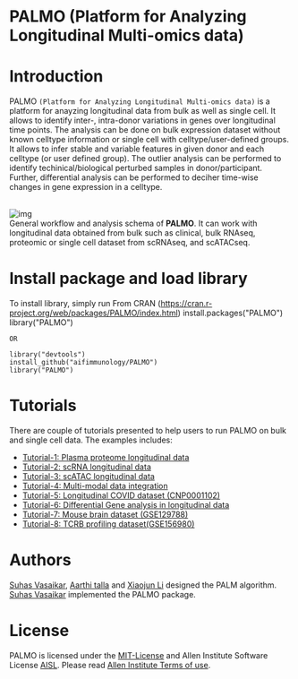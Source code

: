 # PALMO (Platform for Analyzing Longitudinal Multi-omics data)

# <a name="introduction"></a> Introduction
PALMO `(Platform for Analyzing Longitudinal Multi-omics data)` is a platform for anayzing longitudinal data from bulk as well as single cell. It allows to identify inter-, intra-donor variations in genes over longitudinal time points. The analysis can be done on bulk expression dataset without known celltype information or single cell with celltype/user-defined groups. It allows to infer stable and variable features in given donor and each celltype (or user defined group). The outlier analysis can be performed to identify techinical/biological perturbed samples in donor/participant. Further, differential analysis can be performed to deciher time-wise changes in gene expression in a celltype.

<br> ![img](https://github.com/aifimmunology/PALMO/blob/data/data/vignette/PALMO-workflow.png) <br>
General workflow and analysis schema of **PALMO**. It can work with longitudinal data obtained from bulk such as clinical, bulk RNAseq, proteomic or single cell dataset from scRNAseq, and scATACseq.

# <a name="library"></a> Install package and load library

To install library, simply run
    From CRAN (https://cran.r-project.org/web/packages/PALMO/index.html)
    install.packages("PALMO")
    library("PALMO")
    
    OR
    
    library("devtools")
    install_github("aifimmunology/PALMO")
    library("PALMO")

# <a name="example-main"></a> Tutorials

There are couple of tutorials presented to help users to run PALMO on bulk and single cell data. The examples includes:

* [Tutorial-1: Plasma proteome longitudinal data](https://github.com/aifimmunology/PALMO/blob/main/ReferenceManual-PALMO-v0.1.1.pdf#page=3)
* [Tutorial-2: scRNA longitudinal data](https://github.com/aifimmunology/PALMO/blob/main/ReferenceManual-PALMO-v0.1.1.pdf#page=11)
* [Tutorial-3: scATAC longitudinal data](https://github.com/aifimmunology/PALMO/blob/main/ReferenceManual-PALMO-v0.1.1.pdf#page=23)
* [Tutorial-4: Multi-modal data integration](https://github.com/aifimmunology/PALMO/blob/main/ReferenceManual-PALMO-v0.1.1.pdf#page=31)
* [Tutorial-5: Longitudinal COVID dataset (CNP0001102)](https://github.com/aifimmunology/PALMO/blob/main/ReferenceManual-PALMO-v0.1.1.pdf#page=33)
* [Tutorial-6: Differential Gene analysis in longitudinal data](https://github.com/aifimmunology/PALMO/blob/main/ReferenceManual-PALMO-v0.1.1.pdf#page=41)
* [Tutorial-7: Mouse brain dataset (GSE129788)](https://github.com/aifimmunology/PALMO/blob/main/ReferenceManual-PALMO-v0.1.1.pdf#page=43)
* [Tutorial-8: TCRB profiling dataset(GSE156980)](https://github.com/aifimmunology/PALMO/blob/main/ReferenceManual-PALMO-v0.1.1.pdf#page=52)
 

# <a name="authors"></a> Authors

[Suhas Vasaikar](https://github.com/suhasaii), [Aarthi talla](https://github.com/aarthitallaAI) and [Xiaojun Li](https://github.com/Xiaojun-Li) designed the PALM algorithm. [Suhas Vasaikar](https://github.com/suhasaii) implemented the PALMO package.

# <a name="license"></a> License
PALMO is licensed under the [MIT-License](https://github.com/git/git-scm.com/blob/main/MIT-LICENSE.txt) and Allen Institute Software License [AISL](https://github.com/AllenInstitute/ghinfo/blob/master/LICENSE). Please read [Allen Institute Terms of use](https://alleninstitute.org/legal/terms-use/).

